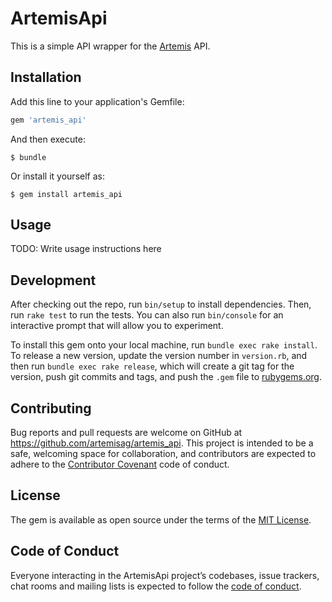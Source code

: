 # ArtemisApi

This is a simple API wrapper for the [Artemis](https://artemisag.com/) API.

## Installation

Add this line to your application's Gemfile:

```ruby
gem 'artemis_api'
```

And then execute:

    $ bundle

Or install it yourself as:

    $ gem install artemis_api

## Usage

TODO: Write usage instructions here

## Development

After checking out the repo, run `bin/setup` to install dependencies. Then, run `rake test` to run the tests. You can also run `bin/console` for an interactive prompt that will allow you to experiment.

To install this gem onto your local machine, run `bundle exec rake install`. To release a new version, update the version number in `version.rb`, and then run `bundle exec rake release`, which will create a git tag for the version, push git commits and tags, and push the `.gem` file to [rubygems.org](https://rubygems.org).

## Contributing

Bug reports and pull requests are welcome on GitHub at https://github.com/artemisag/artemis_api. This project is intended to be a safe, welcoming space for collaboration, and contributors are expected to adhere to the [Contributor Covenant](http://contributor-covenant.org) code of conduct.

## License

The gem is available as open source under the terms of the [MIT License](https://opensource.org/licenses/MIT).

## Code of Conduct

Everyone interacting in the ArtemisApi project’s codebases, issue trackers, chat rooms and mailing lists is expected to follow the [code of conduct](https://github.com/artemisag/artemis_api/blob/master/CODE_OF_CONDUCT.md).
